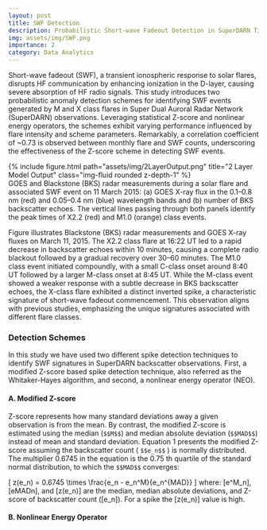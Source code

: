 ```yaml
---
layout: post
title: SWF Detection
description: Probabilistic Short-wave Fadeout Detection in SuperDARN Time Series Observations
img: assets/img/SWF.png
importance: 2
category: Data Analytics
---
```


Short-wave fadeout (SWF), a transient ionospheric response to solar flares, disrupts HF communication by enhancing ionization in the D-layer, causing severe absorption of HF radio signals. This study introduces two probabilistic anomaly detection schemes for identifying SWF events generated by M and X class flares in Super Dual Auroral Radar Network (SuperDARN) observations. Leveraging statistical Z-score and nonlinear energy operators, the schemes exhibit varying performance influenced by flare intensity and scheme parameters. Remarkably, a correlation coefficient of ~0.73 is observed between monthly flare and SWF counts, underscoring the effectiveness of the Z-score scheme in detecting SWF events.


<div class="row">
    <div class="col-sm mt-3 mt-md-0">
        {% include figure.html path="assets/img/2LayerOutput.png" title="2 Layer Model Output" class="img-fluid rounded z-depth-1" %}
    </div>
</div>
<div class="caption">
    GOES and Blackstone (BKS) radar measurements during a solar flare and associated SWF event on 11 March 2015: (a) GOES X-ray flux in the 0.1–0.8 nm (red) and 0.05–0.4 nm (blue) wavelength bands and (b) number of BKS backscatter echoes. The vertical lines passing through both panels identify the peak times of X2.2 (red) and M1.0 (orange) class events.
</div>

Figure illustrates Blackstone (BKS) radar measurements and GOES X-ray fluxes on March 11, 2015. The X2.2 class flare at 16:22 UT led to a rapid decrease in backscatter echoes within 10 minutes, causing a complete radio blackout followed by a gradual recovery over 30–60 minutes. The M1.0 class event initiated compoundly, with a small C-class onset around 8:40 UT followed by a larger M-class onset at 8:45 UT. While the M-class event showed a weaker response with a subtle decrease in BKS backscatter echoes, the X-class flare exhibited a distinct inverted spike, a characteristic signature of short-wave fadeout commencement. This observation aligns with previous studies, emphasizing the unique signatures associated with different flare classes.

### Detection Schemes
In this study we have used two different spike detection techniques to identify SWF signatures in SuperDARN backscatter observations. First, a modified Z-score based spike detection technique, also referred as the Whitaker-Hayes algorithm, and second, a nonlinear energy operator (NEO).

#### A. Modified Z-score
Z-score represents how many standard deviations away a given observation is from the mean. By contrast, the modified Z-score is estimated using the median (`$$M$$`) and median absolute deviation (`$$MAD$$`) instead of mean and standard deviation. Equation 1 presents the modified Z-score assuming the backscatter count ( `$$e_n$$` ) is normally distributed. The multiplier 0.6745 in the equation is the 0.75 th quartile of the standard normal distribution, to which the `$$MAD$$` converges:

\[
    z(e_n) = 0.6745 \times \frac{e_n - e_n^M}{e_n^{MAD}}
\]
where: \[e^M_n\], \[eMADn\], and \[z(e_n)\] are the median, median absolute deviations, and Z-score of backscatter count (\[e_n\]). For a spike the \[z(e_n)\] value is high.

#### B. Nonlinear Energy Operator
